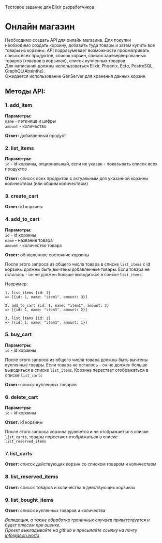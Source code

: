 Тестовое задание для Elixir разработчиков

# Онлайн магазин

Необходимо создать API для онлайн магазина. Для покупки необходимо создать корзину, добавить туда товары и затем купить все товары из корзины. API подразумевает возможности просматривать список всех продуктов, список корзин, список зарезервированных товаров (товаров в корзинах), список купленных товаров.  
Для написания должны использоваться Elixir, Phoenix, Ecto, PostreSQL, GraphQL(Absinthe).  
Ожидается использование GenServer для хранения данных корзин.

## Методы API:

### 1. add_item

**Параметры:**  
`name` - латиница и цифры  
`amount` - количество  

**Ответ:** добавленный продукт

### 2. list_items
**Параметры:**  
`id` - id корзины, опциональный, если не указан - показывать список всех продуктов  

**Ответ:** список всех продуктов с актуальным для указанной корзины количеством (или общим количеством)

### 3. create_cart

**Ответ:** id корзины

### 4. add_to_cart

**Параметры:**  
`id` - id корзины  
`name` - название товара  
`amount` - количество товара

**Ответ:** обновленное состояние корзины

После этого запроса из общего числа товара в списке `list_items` с id корзины должны быть вычтены добавленные товары. Если товара не осталось - он не должен больше выводиться в списке `list_items`. 

Например:

```
1. list_items {id: 1}
=> [{id: 1, name: "item1", amount: 3}]

2. add_to_cart {id: 1, name: "item1", amount: 2}
=> [{id: 1, name: "item1", amount: 2}]

3. list_items {id: 1}
=> [{id: 1, name: "item1", amount: 1}]
```

### 5. buy_cart

**Параметры:**  
`id` - id корзины

После этого запроса из общего числа товара должны быть вычтены купленные товары. Если товара не осталось - он не должен больше выводиться в списке `list_items`. Корзина перестает отображаться в списке `list_carts`

**Ответ:** список купленных товаров

### 6. delete_cart  

**Параметры:**  
`id` - id корзины

**Ответ:** id корзины

После этого запроса корзина удаляется и не отображается в списке `list_carts`, товары перестают отображаться в списке `list_reserved_items`

### 7. list_carts  
**Ответ:** список действующих корзин со списком товаром и количеством

### 8. list_reserved_items
**Ответ:** список товаров и количества в действующих корзинах

### 9. list_bought_items
**Ответ:** список купленных товаров и количества

*Валидация, а также обработка граничных случаев приветствуется и будет плюсом при оценке.*  
*Проект выкладывайте на github и присылайте ссылку на почту info@aeon.world*
